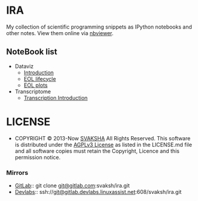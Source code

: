 # IRA
My collection of scientific programming snippets as IPython notebooks and other notes. View them online via [nbviewer](http://nbviewer.ipython.org/github/svaksh/ira/). 

## NoteBook list
- Dataviz
   - [Introduction](http://nbviewer.ipython.org/github/svaksh/ira/blob/master/2014-dataviz/01_DV_IML_intro.ipynb)
   - [EOL lifecycle](http://nbviewer.ipython.org/github/svaksh/ira/blob/master/2014-dataviz/02_DV_EOL_lifecycle.ipynb)
   - [EOL plots](http://nbviewer.ipython.org/github/svaksh/ira/blob/master/2014-dataviz/03_DV_EOL_plots.ipynb)
- Transcriptome
   - [Transcription Introduction](http://nbviewer.ipython.org/github/svaksh/ira/blob/master/2014-transcriptome/01_transcriptome_intro.ipynb)


# LICENSE
* COPYRIGHT © 2013-Now [SVAKSHA](http://svaksha.com/pages/Bio) All Rights Reserved. This software is distributed under the [AGPLv3 License](http://www.gnu.org/licenses/agpl.html) as listed in the LICENSE.md file and all software copies must retain the Copyright, Licence and this permission notice.

### Mirrors
- [GitLab](https://gitlab.com/svaksh/ira):: git clone git@gitlab.com:svaksh/ira.git
- [Devlabs](https://gitlab.devlabs.linuxassist.net/svaksh/ira):: ssh://git@gitlab.devlabs.linuxassist.net:608/svaksh/ira.git
